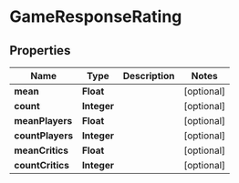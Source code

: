 

# GameResponseRating

## Properties

Name | Type | Description | Notes
------------ | ------------- | ------------- | -------------
**mean** | **Float** |  |  [optional]
**count** | **Integer** |  |  [optional]
**meanPlayers** | **Float** |  |  [optional]
**countPlayers** | **Integer** |  |  [optional]
**meanCritics** | **Float** |  |  [optional]
**countCritics** | **Integer** |  |  [optional]




